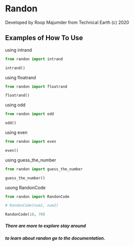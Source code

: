 # Randon

Developed by Roop Majumder from Technical Earth (c) 2020

## Examples of How To Use

using intrand

```python
from randon import intrand

intrand()
```

using floatrand

```python
from randon import floatrand

floatrand()
```

using odd

```python
from randon import odd

odd()
```

using even

```python
from randon import even

even()
```

using guess_the_number

```python
from randon import guess_the_number

guess_the_number()
```

usong RandonCode

```python
from randon import RandonCode

# RandonCode(num1, num2)

RandonCode(10, 70)
```
	
##### There are more to explore stay around

##### to learn about randon go to the documentation.